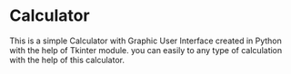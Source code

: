 # Calculator
This is a simple Calculator with Graphic User Interface created in Python with the help of Tkinter module. 
you can easily to any type of calculation with the help of this calculator.
